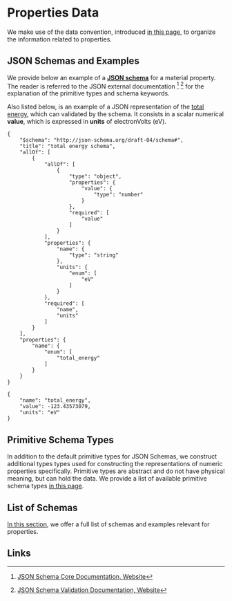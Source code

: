 # Properties Data

We make use of the data convention, introduced [in this page](../../data-structured/convention.md), to organize the information related to properties.

## JSON Schemas and Examples

We provide below an example of a [**JSON schema**](../../data-structured/convention.md) for a material property. The reader is referred to the JSON external documentation [^1] [^2] for the explanation of the primitive types and schema keywords. 

Also listed below, is an example of a JSON representation of the [total energy](../scalar/energies.md), which can validated by the schema. It consists in a scalar numerical **value**, which is expressed in **units** of electronVolts (eV).

```tab="Schema"
{
    "$schema": "http://json-schema.org/draft-04/schema#",
    "title": "total energy schema",
    "allOf": [
        {
            "allOf": [
                {
                    "type": "object",
                    "properties": {
                        "value": {
                            "type": "number"
                        }
                    },
                    "required": [
                        "value"
                    ]
                }
            ],
            "properties": {
                "name": {
                    "type": "string"
                },
                "units": {
                    "enum": [
                        "eV"
                    ]
                }
            },
            "required": [
                "name",
                "units"
            ]
        }
    ],
    "properties": {
        "name": {
            "enum": [
                "total_energy"
            ]
        }
    }
}
```

```tab="Example"
{
    "name": "total_energy",
    "value": -123.43573079,
    "units": "eV"
}
```

## Primitive Schema Types

In addition to the default primitive types for JSON Schemas, we construct additional types types used for constructing the representations of numeric properties specifically. Primitive types are abstract and do not have physical meaning, but can hold the data. We provide a list of available primitive schema types [in this page](primitive.md).

## List of Schemas

[In this section](list.md), we offer a full list of schemas and examples relevant for properties.

## Links

[^1]: [JSON Schema Core Documentation, Website](https://json-schema.org/latest/json-schema-core.html)

[^2]: [JSON Schema Validation Documentation, Website](https://json-schema.org/latest/json-schema-validation.html)
